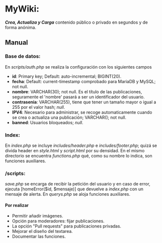 # MyWiki: 
**_Crea, Actualiza y Carga_** contenido público o privado en segundos y de forma anónima.

## Manual
### Base de datos:
En _scripts/auth.php_ se realiza la configuración con los siguientes campos
* **id**: Primary key; Default: auto-incremental; BIGINT(20).
* **fecha**: Default: current-timestamp comprobado para MariaDB y MySQL; not null.
* **nombre**: VARCHAR(30); not null. Es el título de las publicaciones, seguramente el 'nombre' pasará a ser un identificador del usuario.
* **contrasenia**: VARCHAR(255), tiene que tener un tamaño mayor o igual a 255 por el valor hash;  _null_.
* **IPV4**: Necesario para administrar, se recoge automaticamente cuando se crea o actualiza una publicación; VARCHAR(); not null.
* **banned**: Usuarios bloqueados; _null_.

### Index:
En _index.php_ se incluye _includes/header.php_ e _includes/footer.php_; quizá se divida header en _style.html_ y _script.html_ por su densidad. En el mismo directorio se encuentra _functions.php_ qué, como su nombre lo indica, son funciones auxiliares.

### /scripts:
_save.php_ se encarga de recibir la petición del usuario y en caso de error, ejecuta [homeError($id, $mensaje)] que devuelve a _index.php_ con un mensaje de alerta. En _querys.php_ se aloja funciones auxiliares.

#### Por realizar
* Permitir añadir imágenes.
* Opción para moderadores: fijar publicaciones.
* La opción "Pull requests" para publicaciones privadas.
* Mejorar el diseño del textarea.
* Documentar las funciones.

